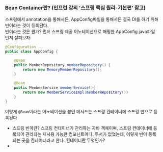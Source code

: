 ### Bean Container란? (인프런 강의 '스프링 핵심 원리-기본편' 참고)

스프링에서 annotation을 통해서든, AppConfig파일을 통해서든 결국 DI를 하기 위해 빈이라는 것이 등록된다.<br>
빈이라는 것은 뭔가? 먼저 스프링 제공 어노테이션으로 매핑한 AppConfig.java파일 먼저 살펴보자.

```java
@Configuration
public class AppConfig {

    @Bean
    public MemberRepository memberRepository() {
        return new MemoryMemberRepository();
    }
    
    @Bean
    public MemberService memberService(){
        return new MemberServiceImpl(memberRepository())
    }
}
```
이렇게 ```@Bean```이라는 어노테이션을 붙인 메서드는 스프링 컨테이너에 스프링 빈으로 등록된다
* 스프링 빈이란? 스프링 컨테이너가 관리하는 자바 객체이며, 스프링 컨테이너에 등록되어 관리되는 재사용 가능한 컴포넌트이다.
두서가 없었는데, 이렇게 빈이 등록되는 곳을 컨테이너라고 한다. 컨테이너란 무엇인가?
* 